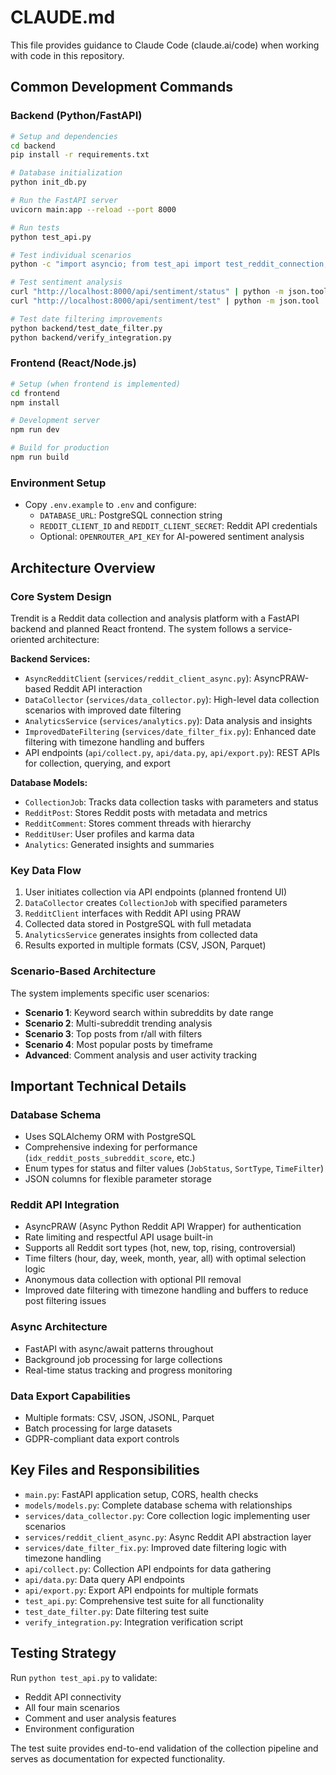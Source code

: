 # CLAUDE.md

This file provides guidance to Claude Code (claude.ai/code) when working with code in this repository.

## Common Development Commands

### Backend (Python/FastAPI)
```bash
# Setup and dependencies
cd backend
pip install -r requirements.txt

# Database initialization
python init_db.py

# Run the FastAPI server
uvicorn main:app --reload --port 8000

# Run tests
python test_api.py

# Test individual scenarios
python -c "import asyncio; from test_api import test_reddit_connection; asyncio.run(test_reddit_connection())"

# Test sentiment analysis
curl "http://localhost:8000/api/sentiment/status" | python -m json.tool
curl "http://localhost:8000/api/sentiment/test" | python -m json.tool

# Test date filtering improvements
python backend/test_date_filter.py
python backend/verify_integration.py
```

### Frontend (React/Node.js)
```bash
# Setup (when frontend is implemented)
cd frontend
npm install

# Development server
npm run dev

# Build for production
npm run build
```

### Environment Setup
- Copy `.env.example` to `.env` and configure:
  - `DATABASE_URL`: PostgreSQL connection string
  - `REDDIT_CLIENT_ID` and `REDDIT_CLIENT_SECRET`: Reddit API credentials
  - Optional: `OPENROUTER_API_KEY` for AI-powered sentiment analysis

## Architecture Overview

### Core System Design
Trendit is a Reddit data collection and analysis platform with a FastAPI backend and planned React frontend. The system follows a service-oriented architecture:

**Backend Services:**
- `AsyncRedditClient` (`services/reddit_client_async.py`): AsyncPRAW-based Reddit API interaction
- `DataCollector` (`services/data_collector.py`): High-level data collection scenarios with improved date filtering
- `AnalyticsService` (`services/analytics.py`): Data analysis and insights
- `ImprovedDateFiltering` (`services/date_filter_fix.py`): Enhanced date filtering with timezone handling and buffers
- API endpoints (`api/collect.py`, `api/data.py`, `api/export.py`): REST APIs for collection, querying, and export

**Database Models:**
- `CollectionJob`: Tracks data collection tasks with parameters and status
- `RedditPost`: Stores Reddit posts with metadata and metrics
- `RedditComment`: Stores comment threads with hierarchy
- `RedditUser`: User profiles and karma data
- `Analytics`: Generated insights and summaries

### Key Data Flow
1. User initiates collection via API endpoints (planned frontend UI)
2. `DataCollector` creates `CollectionJob` with specified parameters
3. `RedditClient` interfaces with Reddit API using PRAW
4. Collected data stored in PostgreSQL with full metadata
5. `AnalyticsService` generates insights from collected data
6. Results exported in multiple formats (CSV, JSON, Parquet)

### Scenario-Based Architecture
The system implements specific user scenarios:
- **Scenario 1**: Keyword search within subreddits by date range
- **Scenario 2**: Multi-subreddit trending analysis  
- **Scenario 3**: Top posts from r/all with filters
- **Scenario 4**: Most popular posts by timeframe
- **Advanced**: Comment analysis and user activity tracking

## Important Technical Details

### Database Schema
- Uses SQLAlchemy ORM with PostgreSQL
- Comprehensive indexing for performance (`idx_reddit_posts_subreddit_score`, etc.)
- Enum types for status and filter values (`JobStatus`, `SortType`, `TimeFilter`)
- JSON columns for flexible parameter storage

### Reddit API Integration
- AsyncPRAW (Async Python Reddit API Wrapper) for authentication
- Rate limiting and respectful API usage built-in
- Supports all Reddit sort types (hot, new, top, rising, controversial)
- Time filters (hour, day, week, month, year, all) with optimal selection logic
- Anonymous data collection with optional PII removal
- Improved date filtering with timezone handling and buffers to reduce post filtering issues

### Async Architecture
- FastAPI with async/await patterns throughout
- Background job processing for large collections
- Real-time status tracking and progress monitoring

### Data Export Capabilities
- Multiple formats: CSV, JSON, JSONL, Parquet
- Batch processing for large datasets
- GDPR-compliant data export controls

## Key Files and Responsibilities

- `main.py`: FastAPI application setup, CORS, health checks
- `models/models.py`: Complete database schema with relationships
- `services/data_collector.py`: Core collection logic implementing user scenarios
- `services/reddit_client_async.py`: Async Reddit API abstraction layer
- `services/date_filter_fix.py`: Improved date filtering logic with timezone handling
- `api/collect.py`: Collection API endpoints for data gathering
- `api/data.py`: Data query API endpoints
- `api/export.py`: Export API endpoints for multiple formats
- `test_api.py`: Comprehensive test suite for all functionality
- `test_date_filter.py`: Date filtering test suite
- `verify_integration.py`: Integration verification script

## Testing Strategy

Run `python test_api.py` to validate:
- Reddit API connectivity
- All four main scenarios
- Comment and user analysis features
- Environment configuration

The test suite provides end-to-end validation of the collection pipeline and serves as documentation for expected functionality.